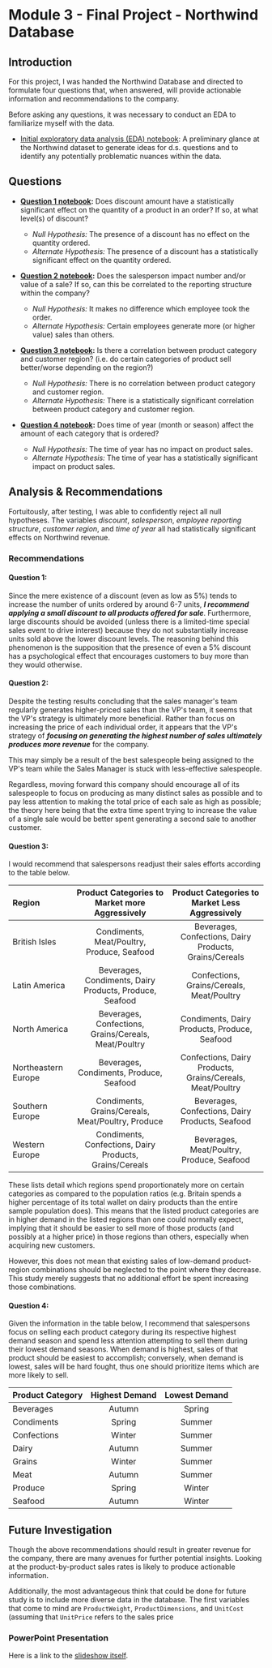 
# Module 3 -  Final Project - Northwind Database


## Introduction

For this project, I was handed the Northwind Database and directed to formulate four questions that, when answered, will provide actionable information and recommendations to the company.

Before asking any questions, it was necessary to conduct an EDA to familiarize myself with the data.

* [Initial exploratory data analysis (EDA) notebook](initial_data_exploration.ipynb): A preliminary glance at the Northwind dataset to generate ideas for d.s. questions and to identify any potentially problematic nuances within the data.

## Questions

* **[Question 1 notebook](question_01.ipynb):** Does discount amount have a statistically significant effect on the quantity of a product in an order? If so, at what level(s) of discount?
    * *Null Hypothesis:* The presence of a discount has no effect on the quantity ordered.
    * *Alternate Hypothesis:* The presence of a discount has a statistically significant effect on the quantity ordered. 

* **[Question 2 notebook](question_02.ipynb):** Does the salesperson impact number and/or value of a sale? If so, can this be correlated to the reporting structure within the company?
    * *Null Hypothesis:* It makes no difference which employee took the order.
    * *Alternate Hypothesis:* Certain employees generate more (or higher value) sales than others.

* **[Question 3 notebook](question_03.ipynb):** Is there a correlation between product category and customer region? (i.e. do certain categories of product sell better/worse depending on the region?)
    * *Null Hypothesis:* There is no correlation between product category and customer region.
    * *Alternate Hypothesis:* There is a statistically significant correlation between product category and customer region.

* **[Question 4 notebook](question_04.ipynb):** Does time of year (month or season) affect the amount of each category that is ordered?
    * *Null Hypothesis:* The time of year has no impact on product sales.
    * *Alternate Hypothesis:* The time of year has a statistically significant impact on product sales.


## Analysis & Recommendations

Fortuitously, after testing, I was able to confidently reject all null hypotheses. The variables *discount*, *salesperson*, *employee reporting structure*, *customer region*, and *time of year* all had statistically significant effects on Northwind revenue. 

### Recommendations

#### Question 1:

Since the mere existence of a discount (even as low as 5%) tends to increase the number of units ordered by around 6-7 units, ***I  recommend applying a small discount to all products offered for sale***. Furthermore, large discounts should be avoided (unless there is a limited-time special sales event to drive interest) because they do not substantially increase units sold above the lower discount levels. The reasoning behind this phenomenon is the supposition that the presence of even a 5% discount has a psychological effect that encourages customers to buy more than they would otherwise.

#### Question 2:

Despite the testing results concluding that the sales manager's team regularly generates higher-priced sales than the VP's team, it seems that the VP's strategy is ultimately more beneficial. Rather than focus on increasing the price of each individual order, it appears that the VP's strategy of ***focusing on generating the highest number of sales ultimately produces more revenue*** for the company. 

This may simply be a result of the best salespeople being assigned to the VP's team while the Sales Manager is stuck with less-effective salespeople. 

Regardless, moving forward this company should encourage all of its salespeople to focus on producing as many distinct sales as possible and to pay less attention to making the total price of each sale as high as possible; the theory here being that the extra time spent trying to increase the value of a single sale would be better spent generating a second sale to another customer. 

#### Question 3:

I would recommend that salespersons readjust their sales efforts according to the table below. 

| Region | Product Categories to Market more Aggressively | Product Categories to Market Less Aggressively |
|:----- |:-----:|:-----:|
| British Isles | Condiments, Meat/Poultry, Produce, Seafood | Beverages, Confections, Dairy Products, Grains/Cereals |
| Latin America | Beverages, Condiments, Dairy Products, Produce, Seafood | Confections, Grains/Cereals, Meat/Poultry |
| North America | Beverages, Confections, Grains/Cereals, Meat/Poultry | Condiments, Dairy Products, Produce, Seafood |
| Northeastern Europe | Beverages, Condiments, Produce, Seafood | Confections, Dairy Products, Grains/Cereals, Meat/Poultry |
| Southern Europe | Condiments, Grains/Cereals, Meat/Poultry, Produce | Beverages, Confections, Dairy Products, Seafood |
| Western Europe | Condiments, Confections, Dairy Products, Grains/Cereals | Beverages, Meat/Poultry, Produce, Seafood |

These lists detail which regions spend proportionately more on certain categories as compared to the population ratios (e.g. Britain spends a higher percentage of its total wallet on dairy products than the entire sample population does). This means that the listed product categories are in higher demand in the listed regions than one could normally expect, implying that it should be easier to sell more of those products (and possibly at a higher price) in those regions than others, especially when acquiring new customers.

However, this does not mean that existing sales of low-demand product-region combinations should be neglected to the point where they decrease. This study merely suggests that no additional effort be spent increasing those combinations.

#### Question 4:

Given the information in the table below, I recommend that salespersons focus on selling each product category during its respective highest demand season and spend less attention attempting to sell them during their lowest demand seasons. When demand is highest, sales of that product should be easiest to accomplish; conversely, when demand is lowest, sales will be hard fought, thus one should prioritize items which are more likely to sell.

| Product Category | Highest Demand | Lowest Demand |
|------|:------:|:-------:|
| Beverages | Autumn | Spring |
| Condiments | Spring | Summer |
| Confections | Winter | Summer |
| Dairy | Autumn | Summer |
| Grains | Winter | Summer |
| Meat | Autumn | Summer |
| Produce | Spring | Winter |
| Seafood | Autumn | Winter |


## Future Investigation

Though the above recommendations should result in greater revenue for the company, there are many avenues for further potential insights. Looking at the product-by-product sales rates is likely to produce actionable information.

Additionally, the most advantageous think that could be done for future study is to include more diverse data in the database. The first variables that come to mind are `ProductWeight`, `ProductDimensions`, and `UnitCost` (assuming that `UnitPrice` refers to the sales price


### PowerPoint Presentation

Here is a link to the [slideshow itself]().

